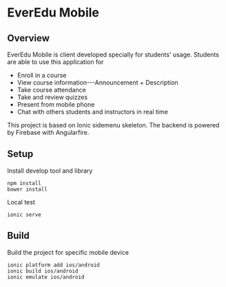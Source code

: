 
# EverEdu Mobile

## Overview
EverEdu Mobile is client developed specially for students' usage.
Students are able to use this application for

+ Enroll in a course
+ View course information---Announcement + Description
+ Take course attendance
+ Take and review quizzes
+ Present from mobile phone
+ Chat with others students and instructors in real time

This project is based on Ionic sidemenu skeleton. The backend is powered by Firebase with Angularfire.

## Setup
Install develop tool and library

```
npm install
bower install 
```

Local test

```
ionic serve
```

## Build
Build the project for specific mobile device

```
ionic platform add ios/android
ionic build ios/android
ionic emulate ios/android
```
